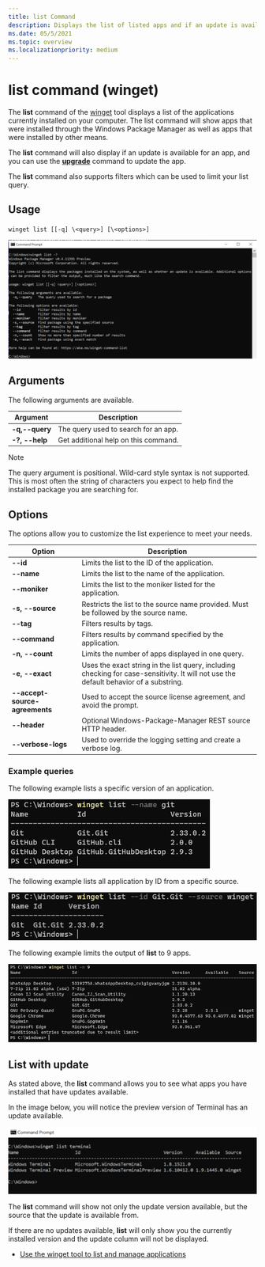 ```yaml
---
title: list Command
description: Displays the list of listed apps and if an update is available. 
ms.date: 05/5/2021
ms.topic: overview
ms.localizationpriority: medium
---
```


# list command (winget)

The **list** command of the [winget](./index.md) tool displays a list of the applications currently installed on your computer. The list command will show apps that were installed through the Windows Package Manager as well as apps that were installed by other means.

The **list** command will also display if an update is available for an app, and you can use the [**upgrade**](./upgrade.md) command to update the app.

The **list** command also supports filters which can be used to limit your list query.

## Usage

`winget list [[-q] \<query>] [\<options>]`

![Image of list command usage](./images/list.png)

## Arguments

The following arguments are available.

| Argument      | Description |
|-------------|-------------|  
| **-q,--query**  |  The query used to search for an app. |
| **-?, --help** |  Get additional help on this command. |

> [!NOTE]
> The query argument is positional. Wild-card style syntax is not supported. This is most often the string of characters you expect to help find the installed package you are searching for.

## Options

The options allow you to customize the list experience to meet your needs.

| Option      | Description |
|-------------|-------------|  
| **--id**    |  Limits the list to the ID of the application.   |  
| **--name**   |  Limits the list to the name of the application. |  
| **--moniker**   | Limits the list to the moniker listed for the application. |  
| **-s, --source**   |  Restricts the list to the source name provided. Must be followed by the source name. |  
| **--tag** |  Filters results by tags. |  
| **--command** |  Filters results by command specified by the application. |  
| **-n, --count** | Limits the number of apps displayed in one query.   |
| **-e, --exact**   |   Uses the exact string in the list query, including checking for case-sensitivity. It will not use the default behavior of a substring. |  
| **--accept-source-agreements** | Used to accept the source license agreement, and avoid the prompt. |
| **--header** | Optional Windows-Package-Manager REST source HTTP header. |
| **--verbose-logs** | Used to override the logging setting and create a verbose log. |

### Example queries

The following example lists a specific version of an application.

![list name command](./images/list-name.png)

The following example lists all application by ID from a specific source.

![list id with source command](./images/list-id-source.png)

The following example limits the output of **list** to 9 apps.

![list count command](./images/list-count.png)

## List with update

As stated above, the **list** command allows you to see what apps you have installed that have updates available.

In the image below, you will notice the preview version of Terminal has an update available.

![Image of list with update command](./images/list-update.png)

The **list** command will show not only the update version available, but the source that the update is available from.

If there are no updates available, **list** will only show you the currently installed version and the update column will not be displayed.

* [Use the winget tool to list and manage applications](index.md)
